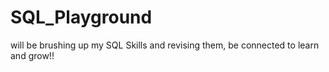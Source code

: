 # SQL_Playground

will be brushing up my SQL Skills and revising them, be connected to learn and grow!!


